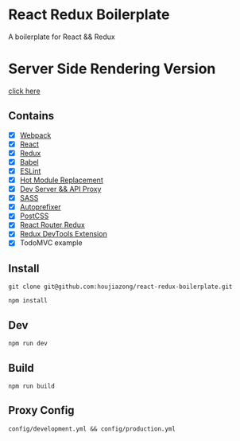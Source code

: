 # React Redux Boilerplate

A boilerplate for React && Redux

# Server Side Rendering Version

[click here](https://github.com/houjiazong/react-redux-rrsr-boilerplate)

## Contains

- [x] [Webpack](https://webpack.github.io)
- [x] [React](https://facebook.github.io/react/)
- [x] [Redux](https://github.com/reactjs/redux)
- [x] [Babel](https://babeljs.io/)
- [x] [ESLint](http://eslint.org/)
- [x] [Hot Module Replacement](https://webpack.github.io/docs/hot-module-replacement.html)
- [x] [Dev Server && API Proxy](https://webpack.github.io/docs/webpack-dev-server.html)
- [x] [SASS](http://sass-lang.com/)
- [x] [Autoprefixer](https://github.com/postcss/autoprefixer)
- [x] [PostCSS](https://github.com/postcss/postcss)
- [x] [React Router Redux](https://github.com/reactjs/react-router-redux)
- [x] [Redux DevTools Extension](https://github.com/zalmoxisus/redux-devtools-extension)
- [x] TodoMVC example

## Install

`git clone git@github.com:houjiazong/react-redux-boilerplate.git`

`npm install`

## Dev

`npm run dev`

## Build

`npm run build`

## Proxy Config

`config/development.yml && config/production.yml`
